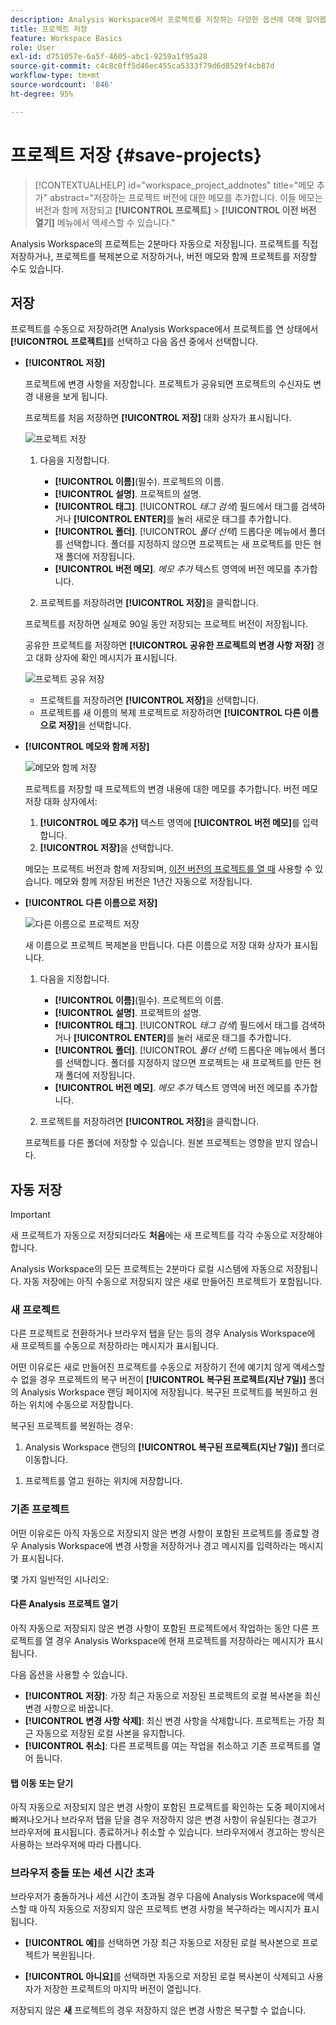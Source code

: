 ```yaml
---
description: Analysis Workspace에서 프로젝트를 저장하는 다양한 옵션에 대해 알아봅니다.
title: 프로젝트 저장
feature: Workspace Basics
role: User
exl-id: d751057e-6a5f-4605-abc1-9259a1f95a28
source-git-commit: c4c8c0ff5d46ec455ca5333f79d6d8529f4cb87d
workflow-type: tm+mt
source-wordcount: '846'
ht-degree: 95%

---
```


# 프로젝트 저장 {#save-projects}

<!-- markdownlint-disable MD034 -->

>[!CONTEXTUALHELP]
>id="workspace_project_addnotes"
>title="메모 추가"
>abstract="저장하는 프로젝트 버전에 대한 메모를 추가합니다. 이들 메모는 버전과 함께 저장되고 **[!UICONTROL 프로젝트]** > **[!UICONTROL 이전 버전 열기]** 메뉴에서 액세스할 수 있습니다."

<!-- markdownlint-enable MD034 -->


Analysis Workspace의 프로젝트는 2분마다 자동으로 저장됩니다. 프로젝트를 직접 저장하거나, 프로젝트를 복제본으로 저장하거나, 버전 메모와 함께 프로젝트를 저장할 수도 있습니다.

## 저장

프로젝트를 수동으로 저장하려면 Analysis Workspace에서 프로젝트를 연 상태에서 **[!UICONTROL 프로젝트]**&#x200B;를 선택하고 다음 옵션 중에서 선택합니다.

* **[!UICONTROL 저장]**

  프로젝트에 변경 사항을 저장합니다. 프로젝트가 공유되면 프로젝트의 수신자도 변경 내용을 보게 됩니다.

  프로젝트를 처음 저장하면 **[!UICONTROL 저장]** 대화 상자가 표시됩니다.

  ![프로젝트 저장](assets/save-project.png)

   1. 다음을 지정합니다.

      * **[!UICONTROL 이름]**(필수). 프로젝트의 이름.
      * **[!UICONTROL 설명]**. 프로젝트의 설명.
      * **[!UICONTROL 태그]**. [!UICONTROL *태그 검색*] 필드에서 태그를 검색하거나 **[!UICONTROL ENTER]**&#x200B;를 눌러 새로운 태그를 추가합니다.
      * **[!UICONTROL 폴더]**. [!UICONTROL *폴더 선택*] 드롭다운 메뉴에서 폴더를 선택합니다. 폴더를 지정하지 않으면 프로젝트는 새 프로젝트를 만든 현재 폴더에 저장됩니다.
      * **[!UICONTROL 버전 메모]**. *메모 추가* 텍스트 영역에 버전 메모를 추가합니다.

   1. 프로젝트를 저장하려면 **[!UICONTROL 저장]**&#x200B;을 클릭합니다.

  프로젝트를 저장하면 실제로 90일 동안 저장되는 프로젝트 버전이 저장됩니다.

  공유한 프로젝트를 저장하면 **[!UICONTROL 공유한 프로젝트의 변경 사항 저장]** 경고 대화 상자에 확인 메시지가 표시됩니다.

  ![프로젝트 공유 저장](assets/save-project-shared.png)

   * 프로젝트를 저장하려면 **[!UICONTROL 저장]**&#x200B;을 선택합니다.
   * 프로젝트를 새 이름의 복제 프로젝트로 저장하려면 **[!UICONTROL 다른 이름으로 저장]**&#x200B;을 선택합니다.


* **[!UICONTROL 메모와 함께 저장]**

  ![메모와 함께 저장](assets/save-version-notes.png)

  프로젝트를 저장할 때 프로젝트의 변경 내용에 대한 메모를 추가합니다. 버전 메모 저장 대화 상자에서:

   1. **[!UICONTROL 메모 추가]** 텍스트 영역에 **[!UICONTROL 버전 메모]**&#x200B;를 입력합니다.
   1. **[!UICONTROL 저장]**&#x200B;을 선택합니다.

  메모는 프로젝트 버전과 함께 저장되며, [이전 버전의 프로젝트를 열 때](open-projects.md#open-previous-version) 사용할 수 있습니다. 메모와 함께 저장된 버전은 1년간 자동으로 저장됩니다.

* **[!UICONTROL 다른 이름으로 저장]**

  ![다른 이름으로 프로젝트 저장](assets/save-project-as.png)

  새 이름으로 프로젝트 복제본을 만듭니다. 다른 이름으로 저장 대화 상자가 표시됩니다.

   1. 다음을 지정합니다.

      * **[!UICONTROL 이름]**(필수). 프로젝트의 이름.
      * **[!UICONTROL 설명]**. 프로젝트의 설명.
      * **[!UICONTROL 태그]**. [!UICONTROL *태그 검색*] 필드에서 태그를 검색하거나 **[!UICONTROL ENTER]**&#x200B;를 눌러 새로운 태그를 추가합니다.
      * **[!UICONTROL 폴더]**. [!UICONTROL *폴더 선택*] 드롭다운 메뉴에서 폴더를 선택합니다. 폴더를 지정하지 않으면 프로젝트는 새 프로젝트를 만든 현재 폴더에 저장됩니다.
      * **[!UICONTROL 버전 메모]**. *메모 추가* 텍스트 영역에 버전 메모를 추가합니다.

   1. 프로젝트를 저장하려면 **[!UICONTROL 저장]**&#x200B;을 클릭합니다.

  프로젝트를 다른 폴더에 저장할 수 있습니다. 원본 프로젝트는 영향을 받지 않습니다.


<!-- Cannot find this option in CJA 
| **[!UICONTROL Save as template]** | Save your project as a [custom template](https://experienceleague.adobe.com/docs/analytics/analyze/analysis-workspace/build-workspace-project/starter-projects.html?lang=ko) that becomes available to your organization under **[!UICONTROL Project > New]** | 
-->

## 자동 저장


>[!IMPORTANT]
>
>새 프로젝트가 자동으로 저장되더라도 **처음**&#x200B;에는 새 프로젝트를 각각 수동으로 저장해야 합니다.
>

Analysis Workspace의 모든 프로젝트는 2분마다 로컬 시스템에 자동으로 저장됩니다. 자동 저장에는 아직 수동으로 저장되지 않은 새로 만들어진 프로젝트가 포함됩니다.

### 새 프로젝트

다른 프로젝트로 전환하거나 브라우저 탭을 닫는 등의 경우 Analysis Workspace에 새 프로젝트를 수동으로 저장하라는 메시지가 표시됩니다.

어떤 이유로든 새로 만들어진 프로젝트를 수동으로 저장하기 전에 예기치 않게 액세스할 수 없을 경우 프로젝트의 복구 버전이 **[!UICONTROL 복구된 프로젝트(지난 7일)]** 폴더의 Analysis Workspace 랜딩 페이지에 저장됩니다. 복구된 프로젝트를 복원하고 원하는 위치에 수동으로 저장합니다.

복구된 프로젝트를 복원하는 경우:

1. Analysis Workspace 랜딩의 **[!UICONTROL 복구된 프로젝트(지난 7일)]** 폴더로 이동합니다.

<!-- 
     ![The list of folders highlighting the Recovered Project folder.](assets/recovered-folder.png)
  -->

1. 프로젝트를 열고 원하는 위치에 저장합니다.


### 기존 프로젝트

어떤 이유로든 아직 자동으로 저장되지 않은 변경 사항이 포함된 프로젝트를 종료할 경우 Analysis Workspace에 변경 사항을 저장하거나 경고 메시지를 입력하라는 메시지가 표시됩니다.


몇 가지 일반적인 시나리오:

#### 다른 Analysis 프로젝트 열기

아직 자동으로 저장되지 않은 변경 사항이 포함된 프로젝트에서 작업하는 동안 다른 프로젝트를 열 경우 Analysis Workspace에 현재 프로젝트를 저장하라는 메시지가 표시됩니다.

다음 옵션을 사용할 수 있습니다.

* **[!UICONTROL 저장]**: 가장 최근 자동으로 저장된 프로젝트의 로컬 복사본을 최신 변경 사항으로 바꿉니다.
* **[!UICONTROL 변경 사항 삭제]**: 최신 변경 사항을 삭제합니다. 프로젝트는 가장 최근 자동으로 저장된 로컬 사본을 유지합니다.
* **[!UICONTROL 취소]**: 다른 프로젝트를 여는 작업을 취소하고 기존 프로젝트를 열어 둡니다.

<!-- ![Click Save to save changes to a project.](assets/existing-save.png) -->

#### 탭 이동 또는 닫기

아직 자동으로 저장되지 않은 변경 사항이 포함된 프로젝트를 확인하는 도중 페이지에서 빠져나오거나 브라우저 탭을 닫을 경우 저장하지 않은 변경 사항이 유실된다는 경고가 브라우저에 표시됩니다. 종료하거나 취소할 수 있습니다. 브라우저에서 경고하는 방식은 사용하는 브라우저에 따라 다릅니다.


### 브라우저 충돌 또는 세션 시간 초과

브라우저가 충돌하거나 세션 시간이 초과될 경우 다음에 Analysis Workspace에 액세스할 때 아직 자동으로 저장되지 않은 프로젝트 변경 사항을 복구하라는 메시지가 표시됩니다.

* **[!UICONTROL 예]**&#x200B;를 선택하면 가장 최근 자동으로 저장된 로컬 복사본으로 프로젝트가 복원됩니다.

* **[!UICONTROL 아니요]**&#x200B;를 선택하면 자동으로 저장된 로컬 복사본이 삭제되고 사용자가 저장한 프로젝트의 마지막 버전이 열립니다.

<!--![The Project Recovery dialog box.](assets/project-recovery.png)-->



저장되지 않은 **새** 프로젝트의 경우 저장하지 않은 변경 사항은 복구할 수 없습니다.


<!-- Shouldn't this belong to another page?  Moved it to a new open projects page


## Open previously saved version

To open a previously saved version of a project:

1. Select **[!UICONTROL Open previous version]** from the **[!UICONTROL Project]** menu.

   ![The Previously saved project versions list and options to show All versions or Only versions with notes.](assets/open-previously-saved.png)

1. Review the list of previous versions available. You can switch between **[!UICONTROL All versions]** and **[!UICONTROL Only versions with notes]**.

   For each version, the list shows a timestamp
   [!UICONTROL Timestamp] and [!UICONTROL Editor] are shown, in addition to [!UICONTROL Notes] if they were added when the [!UICONTROL Editor] saved. Versions without notes are stored for 90 days; versions with notes are stored for 1 year.
1. Select a previous version and click **[!UICONTROL Load]**.
   The previous version then loads with a notification. The previous version does not become the current saved version of your project until you click **[!UICONTROL Save]**. If you navigate away from the loaded version, when you return, you will see the last saved version of the project.

-->
